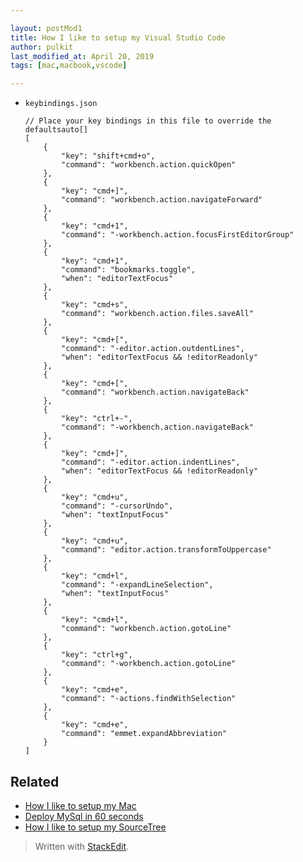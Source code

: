 ```yaml
---

layout: postMod1
title: How I like to setup my Visual Studio Code
author: pulkit
last_modified_at: April 20, 2019
tags: [mac,macbook,vscode]

---
```


* `keybindings.json`
    ```
    // Place your key bindings in this file to override the defaultsauto[]
	[
	    {
	        "key": "shift+cmd+o",
	        "command": "workbench.action.quickOpen"
	    },
	    {
	        "key": "cmd+]",
	        "command": "workbench.action.navigateForward"
	    },
	    {
	        "key": "cmd+1",
	        "command": "-workbench.action.focusFirstEditorGroup"
	    },
	    {
	        "key": "cmd+1",
	        "command": "bookmarks.toggle",
	        "when": "editorTextFocus"
	    },
	    {
	        "key": "cmd+s",
	        "command": "workbench.action.files.saveAll"
	    },
	    {
	        "key": "cmd+[",
	        "command": "-editor.action.outdentLines",
	        "when": "editorTextFocus && !editorReadonly"
	    },
	    {
	        "key": "cmd+[",
	        "command": "workbench.action.navigateBack"
	    },
	    {
	        "key": "ctrl+-",
	        "command": "-workbench.action.navigateBack"
	    },
	    {
	        "key": "cmd+]",
	        "command": "-editor.action.indentLines",
	        "when": "editorTextFocus && !editorReadonly"
	    },
	    {
	        "key": "cmd+u",
	        "command": "-cursorUndo",
	        "when": "textInputFocus"
	    },
	    {
	        "key": "cmd+u",
	        "command": "editor.action.transformToUppercase"
	    },
	    {
	        "key": "cmd+l",
	        "command": "-expandLineSelection",
	        "when": "textInputFocus"
	    },
	    {
	        "key": "cmd+l",
	        "command": "workbench.action.gotoLine"
	    },
	    {
	        "key": "ctrl+g",
	        "command": "-workbench.action.gotoLine"
	    },
	    {
	        "key": "cmd+e",
	        "command": "-actions.findWithSelection"
	    },
	    {
	        "key": "cmd+e",
	        "command": "emmet.expandAbbreviation"
	    }
	]
    ```

## Related

* [How I like to setup my Mac](https://learnwell.github.io/2018/12/28/setting-up-my-mac.html)
* [Deploy MySql in 60 seconds](https://learnwell.github.io/2019/03/01/run-mysql-locally-in-docker-for-development.html)
* [How I like to setup my SourceTree](https://learnwell.github.io/2019/04/16/setting-up-my-sourcetree.html)

> Written with [StackEdit](https://stackedit.io/).
<!--stackedit_data:
eyJoaXN0b3J5IjpbNTk1NDAxMzE0XX0=
-->